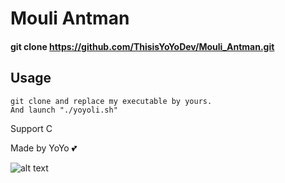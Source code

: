 # Mouli Antman
#### git clone https://github.com/ThisisYoYoDev/Mouli_Antman.git

## Usage
```
git clone and replace my executable by yours.
And launch "./yoyoli.sh"
```
Support C

Made by YoYo :two_hearts:

![alt text](https://i.ibb.co/t3TSSNn/Mouli-antman.png)
